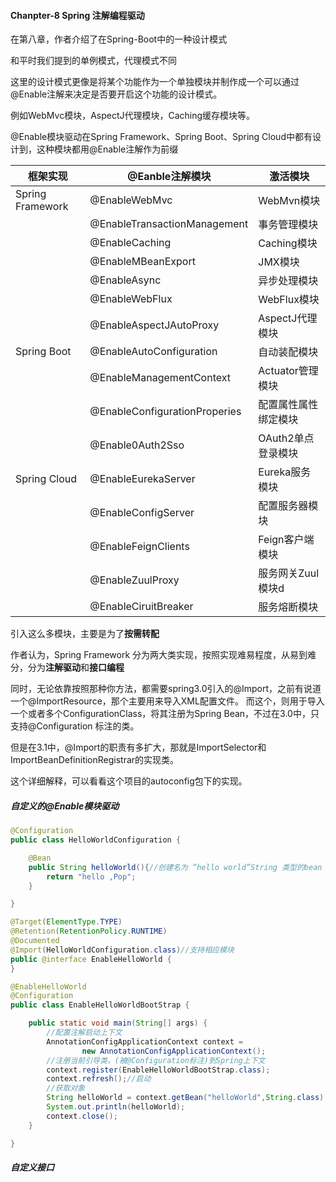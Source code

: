 #### Chanpter-8 Spring 注解编程驱动

在第八章，作者介绍了在Spring-Boot中的一种设计模式

和平时我们提到的单例模式，代理模式不同

这里的设计模式更像是将某个功能作为一个单独模块并制作成一个可以通过@Enable注解来决定是否要开启这个功能的设计模式。

例如WebMvc模块，AspectJ代理模块，Caching缓存模块等。

@Enable模块驱动在Spring Framework、Spring Boot、Spring Cloud中都有设计到，这种模块都用@Enable注解作为前缀

| 框架实现         | @Eanble注解模块               | 激活模块             |
| ---------------- | ----------------------------- | -------------------- |
| Spring Framework | @EnableWebMvc                 | WebMvn模块           |
|                  | @EnableTransactionManagement  | 事务管理模块         |
|                  | @EnableCaching                | Caching模块          |
|                  | @EnableMBeanExport            | JMX模块              |
|                  | @EnableAsync                  | 异步处理模块         |
|                  | @EnableWebFlux                | WebFlux模块          |
|                  | @EnableAspectJAutoProxy       | AspectJ代理模块      |
| Spring Boot      | @EnableAutoConfiguration      | 自动装配模块         |
|                  | @EnableManagementContext      | Actuator管理模块     |
|                  | @EnableConfigurationProperies | 配置属性属性绑定模块 |
|                  | @Enable0Auth2Sso              | OAuth2单点登录模块   |
| Spring Cloud     | @EnableEurekaServer           | Eureka服务模块       |
|                  | @EnableConfigServer           | 配置服务器模块       |
|                  | @EnableFeignClients           | Feign客户端模块      |
|                  | @EnableZuulProxy              | 服务网关Zuul模块d    |
|                  | @EnableCiruitBreaker          | 服务熔断模块         |

引入这么多模块，主要是为了**按需转配**

作者认为，Spring Framework 分为两大类实现，按照实现难易程度，从易到难分，分为**注解驱动**和**接口编程**

同时，无论依靠按照那种你方法，都需要spring3.0引入的@Import，之前有说道一个@ImportResource，那个主要用来导入XML配置文件。
而这个，则用于导入一个或者多个ConfigurationClass，将其注册为Spring Bean，不过在3.0中，只支持@Configuration 标注的类。

但是在3.1中，@Import的职责有多扩大，那就是ImportSelector和ImportBeanDefinitionRegistrar的实现类。

这个详细解释，可以看看这个项目的autoconfig包下的实现。

##### 自定义的@Enable模块驱动

```java
@Configuration
public class HelloWorldConfiguration {

    @Bean
    public String helloWorld(){//创建名为 “hello world”String 类型的bean
        return "hello ,Pop";
    }

}

@Target(ElementType.TYPE)
@Retention(RetentionPolicy.RUNTIME)
@Documented
@Import(HelloWorldConfiguration.class)//支持相应模块
public @interface EnableHelloWorld {
}

@EnableHelloWorld
@Configuration
public class EnableHelloWorldBootStrap {

    public static void main(String[] args) {
        //配置注解启动上下文
        AnnotationConfigApplicationContext context =
                new AnnotationConfigApplicationContext();
        //注册当前引导类，(被@Configuration标注)到Spring上下文
        context.register(EnableHelloWorldBootStrap.class);
        context.refresh();//启动
        //获取对象
        String helloWorld = context.getBean("helloWorld",String.class);//正常打印
        System.out.println(helloWorld);
        context.close();
    }

}
```

##### 自定义接口

